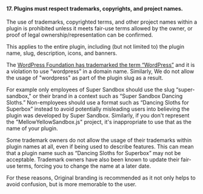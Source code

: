 <h4>17. Plugins must respect trademarks, copyrights, and project names.</h4>

The use of trademarks, copyrighted terms, and other project names within a plugin is prohibited unless it meets fair-use terms allowed by the owner, or proof of legal ownership/representation can be confirmed.

This applies to the entire plugin, including (but not limited to) the plugin name, slug, description, icons, and banners.

The <a href="http://wordpressfoundation.org/trademark-policy/">WordPress Foundation has trademarked the term “WordPress”</a> and it is a violation to use “wordpress” in a domain name. Similarly, We do not allow the usage of "wordpress" as part of the plugin slug as a result.

For example only employees of Super Sandbox should use the slug “super-sandbox," or their brand in a context such as “Super Sandbox Dancing Sloths.” Non-employees should use a format such as “Dancing Sloths for Superbox” instead to avoid potentially misleading users into believing the plugin was developed by Super Sandbox. Similarly, if you don't represent the "MellowYellowSandbox.js" project, it's inappropriate to use that as the name of your plugin.

Some trademark owners do not allow the usage of their trademarks within plugin names at all, even if being used to describe features. This can mean that a plugin name such as “Dancing Sloths for Superbox” may not be acceptable. Trademark owners have also been known to update their fair-use terms, forcing you to change the name at a later date.

For these reasons, Original branding is recommended as it not only helps to avoid confusion, but is more memorable to the user.
